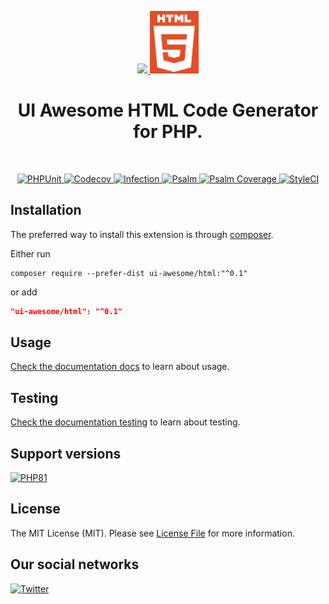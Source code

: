 <p align="center">
    <a href="https://github.com/ui-awesome/html" target="_blank">
        <img src="https://avatars.githubusercontent.com/u/103309199?s%25253D400%252526u%25253Dca3561c692f53ed7eb290d3bb226a2828741606f%252526v%25253D4" height="100px">
    </a>
    <a href="https://developer.mozilla.org/en-US/docs/Web/HTML" target="_blank">
        <img src="https://raw.githubusercontent.com/ui-awesome/html/main/docs/image/logo.jpg" height="100px">
    </a>    
    <h1 align="center">UI Awesome HTML Code Generator for PHP.</h1>
    <br>
</p>

<p align="center">
    <a href="https://github.com/ui-awesome/html/actions/workflows/build.yml" target="_blank">
        <img src="https://github.com/ui-awesome/html/actions/workflows/build.yml/badge.svg" alt="PHPUnit">
    </a>
    <a href="https://codecov.io/gh/ui-awesome/html" target="_blank">
        <img src="https://codecov.io/gh/ui-awesome/html/branch/main/graph/badge.svg?token=MF0XUGVLYC" alt="Codecov">
    </a>
    <a href="https://dashboard.stryker-mutator.io/reports/github.com/ui-awesome/html/main" target="_blank">
        <img src="https://img.shields.io/endpoint?style=flat&url=https%3A%2F%2Fbadge-api.stryker-mutator.io%2Fgithub.com%2Fui-awesome%2Fhtml%2Fmain" alt="Infection">
    </a>
    <a href="https://github.com/ui-awesome/html/actions/workflows/static.yml" target="_blank">
        <img src="https://github.com/ui-awesome/html/actions/workflows/static.yml/badge.svg" alt="Psalm">
    </a>
    <a href="https://shepherd.dev/github/ui-awesome/html" target="_blank">
        <img src="https://shepherd.dev/github/ui-awesome/html/coverage.svg" alt="Psalm Coverage">
    </a>
    <a href="https://github.styleci.io/repos/495122539?branch=main">
        <img src="https://github.styleci.io/repos/495122539/shield?branch=main" alt="StyleCI">
    </a>        
</p>

## Installation

The preferred way to install this extension is through [composer](https://getcomposer.org/download/).

Either run

```shell
composer require --prefer-dist ui-awesome/html:"^0.1"
```

or add

```json
"ui-awesome/html": "^0.1"
```

## Usage

[Check the documentation docs](/docs/README.md) to learn about usage.

## Testing

[Check the documentation testing](/docs/testing.md) to learn about testing.

## Support versions

[![PHP81](https://img.shields.io/badge/PHP-%3E%3D8.1-787CB5)](https://www.php.net/releases/8.1/en.php)

## License

The MIT License (MIT). Please see [License File](LICENSE.md) for more information.

## Our social networks

[![Twitter](https://img.shields.io/badge/twitter-follow-1DA1F2?logo=twitter&logoColor=1DA1F2&labelColor=555555?style=flat)](https://twitter.com/Terabytesoftw)
